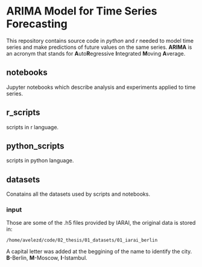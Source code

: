 # ARIMA Model for Time Series Forecasting
This repository contains source code in *python* and *r* needed to model time series and make predictions of future values on the same series.
**ARIMA** is an acronym that stands for **A**uto**R**egressive **I**ntegrated **M**oving **A**verage.

## notebooks
Jupyter notebooks which describe analysis and experiments applied to time series.

## r_scripts
scripts in r language.

## python_scripts
scripts in python language.

## datasets
Conatains all the datasets used by scripts and notebooks.
### input
Those are some of the .h5 files provided by IARAI, the original data is stored in:
```
/home/avelezd/code/02_thesis/01_datasets/01_iarai_berlin
```
A capital letter was added at the beggining of the name to identify the city. **B**-Berlin, **M**-Moscow, **I**-Istambul.


